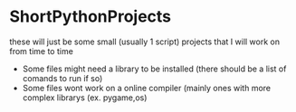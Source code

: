 # ShortPythonProjects
these will just be some small (usually 1 script) projects that I will work on from time to time

- Some files might need a library to be installed (there should be a list of comands to run if so)
- Some files wont work on a online compiler (mainly ones with more complex librarys (ex. pygame,os)
